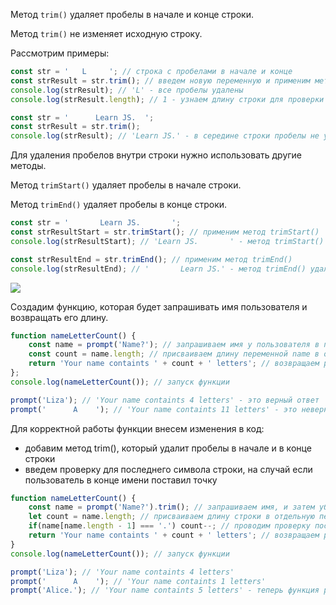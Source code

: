 Метод `trim()` удаляет пробелы в начале и конце строки.

Метод `trim()` не изменяет исходную строку.

Рассмотрим примеры:

```javascript
const str = '   L     '; // строка с пробелами в начале и конце
const strResult = str.trim(); // введем новую переменную и применим метод trim()
console.log(strResult); // 'L' - все пробелы удалены
console.log(strResult.length); // 1 - узнаем длину строки для проверки работы метода
```

```javascript
const str = '      Learn JS.  ';
const strResult = str.trim();
console.log(strResult); // 'Learn JS.' - в середине строки пробелы не удаляются
```

Для удаления пробелов внутри строки нужно использовать другие методы.

Метод `trimStart()` удаляет пробелы в начале строки.

Метод `trimEnd()` удаляет пробелы в конце строки.

```javascript
const str = '       Learn JS.       ';
const strResultStart = str.trimStart(); // применим метод trimStart()
console.log(strResultStart); // 'Learn JS.       ' - метод trimStart() удалил пробелы только в начале строки

const strResultEnd = str.trimEnd(); // применим метод trimEnd()
console.log(strResultEnd); // '       Learn JS.' - метод trimEnd() удалил пробелы только в конце строки
```

![](https://course-qa-basics.s3.us-west-1.amazonaws.com/boy-trim.png)

Создадим функцию, которая будет запрашивать имя пользователя и возвращать его длину.

```javascript
function nameLetterCount() {
    const name = prompt('Name?'); // запрашиваем имя у пользователя в помощью метода prompt() и присваиваем его в переменную name
    const count = name.length; // присваиваем длину переменной name в отдельную переменную
    return 'Your name containts ' + count + ' letters'; // возвращаем результат
};
console.log(nameLetterCount()); // запуск функции
```

```javascript
prompt('Liza'); // 'Your name containts 4 letters' - это верный ответ
prompt('      A    '); // 'Your name containts 11 letters' - это неверный ответ, так как подсчитаны пробелы
```

Для корректной работы функции внесем изменения в код:

* добавим метод trim(), который удалит пробелы в начале и в конце строки
* введем проверку для последнего символа строки, на случай если пользователь в конце имени поставил точку

```javascript
function nameLetterCount() {
    const name = prompt('Name?').trim(); // запрашиваем имя, и затем убираем возможные пробелы
    let count = name.length; // присваиваем длину строки в отдельную переменную
    if(name[name.length - 1] === '.') count--; // проводим проверку последнего символа
    return 'Your name containts ' + count + ' letters'; // возвращаем результат в виде конкатенации строк
}
console.log(nameLetterCount()); // запуск функции
```

```javascript
prompt('Liza'); // 'Your name containts 4 letters'
prompt('      A    '); // 'Your name containts 1 letters'
prompt('Alice.'); // 'Your name containts 5 letters' - теперь функция работает правильно
```